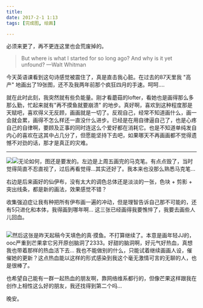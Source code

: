 ```yaml
---
title: 
date: 2017-2-1 1:13
tags: [完成图, 绘画]

---
```


必须来更了，再不更连这里也会荒废掉的。

> But where is what I started for so long ago? And why is it yet unfound? —Walt Whitman

今天英语课看到这句诗感觉被震住了，真是直击我心脏。在过去的87天里我 "高产" 地画出了19张图，还不及我两年前那个疯狂四月的手速。呵呵....

就在此时此刻，我突然就有些负能量。刚才看蘑菇的lofter，看她也是画得那么多那么勤，忙起来就有"再不摸鱼就要崩溃" 的地步。真好啊，喜欢到这种程度那是天赋吧，喜欢得义无反顾，画画就是一切了。反观自己，经常不知道画什么，画一会就会累，画得不怎么样还一直没什么进步。已经是在用自律逼自己了，也是心疼自己的自律啊，要顾及正事的同时连这么个爱好都在消耗它。也是不知道单纯发自内心的喜欢在这其中占几分了，但愿能坚持下去吧，如果哪天不再画画都不觉得遗憾不对劲的话，那才是真正的灾难。

---
<img 
src="https://s26.postimg.org/t9b0unfd5/170127_markers_scan_2.png" 
style="
	float: left;
	max-width:400px;
	max-height:400px;
"/><img 
src="https://s26.postimg.org/g6febdp55/170113_sylveon_0130.jpg" 
style="
	float: left;
	max-width:400px;
	max-height:400px;
	margin-left:0;
"/>

无论如何，图还是要发的。左边是上周五画完的马克笔。有点点毁了，当时觉得简直不忍直视了，过后再看觉得...其实还好了。我本来也没那么熟悉马克笔...

右边是后来画好的仙伊布，没有太大的调色总体还是淡淡的一张，色块 + 剪影 + 突出线条，都是新的画法，效果感觉不错？

收集强迫症让我有种把所有伊布画一遍的冲动，但是理智告诉自己那不可能的，还有5只进化和本体，我得画到哪年啊... 这三张已经画得我要憔悴了，我要去画些人儿回血。
<div style="clear:left;height:0;margin:0;padding:0;"></div>

<img 
src="https://s26.postimg.org/opys94xhl/170130_fish_birds_psd_78_3_Layer_9_RGB_8.png" 
style="
	float: left;
	max-width:400px;
	max-height:400px;
"/>

然后这张是昨天起稿今天填色的真·摸鱼。不打算继续了。本意是画年轻JJ的，ooc严重到芒果拿它另开原创脑洞了2333。好甜的脑洞啊，好元气好热血，真想我也带着那样的热血活下去... 我也不能做别的什么，只能试着继续画画人设，催催她的更新？这点热血能以这样的形式感染到我这个毫无激情可言的无聊的人，也是很棒了。

也希望自己能有一群一起热血的朋友啊，靠网络维系都行的，但像芒果这样跟我在创作上相性这么好的朋友，我还找得到第二个吗... 

晚安。
<div style="clear:left;height:0;margin:0;padding:0;"></div>